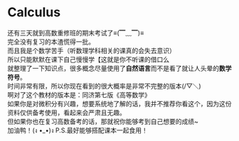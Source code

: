 # Calculus
还有三天就到高数重修班的期末考试了≡(▔﹏▔)≡  
完全没有复习的本渣慌得一批。  
而且我是个数学苦手（听数理学科相关的课真的会失去意识）  
所以只能默默在课下自己慢慢学【这就是你不听课的借口么  
就整理了一下知识点，很多概念尽量使用了**自然语言**而不是看了就让人头晕的**数学符号**。  
时间非常有限，所以你现在看到的很大概率是非常不完整的版本(/▽＼)  
啊对了这个教材的版本是：同济第七版《高等数学》  
如果你是对微积分有兴趣，想要系统地了解的话，我并不推荐你看这个，因为这份资料仅供备考使用，看起来会严肃且无趣。  
但如果你也在复习高数备考的话，那就祝你能够考到自己想要的成绩~  
加油鸭！(ง •_•)ง
P.S.最好能够搭配课本一起食用！
